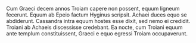 Cum Graeci decem annos Troiam capere non possent, equum ligneum fecerunt.
Equum ab Epeio factum Hyginus scripsit.
Achaei duces equo se abdiderunt.
Cassandra intra equum hostes esse dixit, sed nemo ei credidit.
Troiani ab Achaeis discessisse credebant.
Ea nocte, cum Troiani equum ante templum constituissent, Graeci e equo egressi Troiam occupaverunt.
